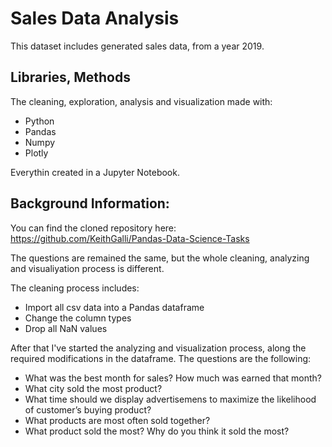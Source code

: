 # Sales Data Analysis

This dataset includes generated sales data, from a year 2019. 

## Libraries, Methods

The cleaning, exploration, analysis and visualization made with:
- Python
- Pandas
- Numpy
- Plotly

Everythin created in a Jupyter Notebook.

## Background Information:

You can find the cloned repository here: https://github.com/KeithGalli/Pandas-Data-Science-Tasks

The questions are remained the same, but the whole cleaning, analyzing and visualiyation process is different.

The cleaning process includes:
- Import all csv data into a Pandas dataframe
- Change the column types
- Drop all NaN values

After that I've started the analyzing and visualization process, along the required modifications in the dataframe. The questions are the following:
- What was the best month for sales? How much was earned that month?
- What city sold the most product?
- What time should we display advertisemens to maximize the likelihood of customer’s buying product?
- What products are most often sold together?
- What product sold the most? Why do you think it sold the most?